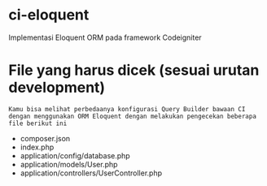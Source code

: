 # ci-eloquent
Implementasi Eloquent ORM pada framework Codeigniter

# File yang harus dicek (sesuai urutan development)
    Kamu bisa melihat perbedaanya konfigurasi Query Builder bawaan CI dengan menggunakan ORM Eloquent dengan melakukan pengecekan beberapa file berikut ini
    
- composer.json
- index.php
- application/config/database.php
- application/models/User.php
- application/controllers/UserController.php
